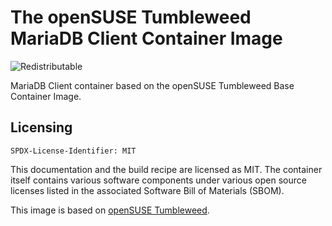 # The openSUSE Tumbleweed MariaDB Client Container Image
![Redistributable](https://img.shields.io/badge/Redistributable-Yes-green)

MariaDB Client container based on the openSUSE Tumbleweed Base Container Image.

## Licensing

`SPDX-License-Identifier: MIT`

This documentation and the build recipe are licensed as MIT.
The container itself contains various software components under various open source licenses listed in the associated
Software Bill of Materials (SBOM).

This image is based on [openSUSE Tumbleweed](https://get.opensuse.org/tumbleweed/).
